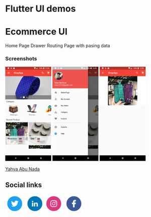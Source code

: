 # Flutter UI demos
# Ecommerce UI


Home Page
Drawer
Routing Page with pasing data


### Screenshots
   <img src="Screenshots/image1.png" height="300em" />                                             <img src="Screenshots/image2.png" height="300em" />                                             <img src="Screenshots/image3.png" height="300em" />



[Yahya Abu Nada](https://github.com/zaynrix)


## Social links

<a href="https://twitter.com/ZaynAbuNada"><img src="https://github.com/aritraroy/social-icons/blob/master/twitter-icon.png?raw=true" width="60"></a>
<a href="https://www.linkedin.com/in/yahyaabunada/"><img src="https://github.com/aritraroy/social-icons/blob/master/linkedin-icon.png?raw=true" width="60"></a><a href="https://www.instagram.com/zaynrix/"><img src="https://github.com/aritraroy/social-icons/blob/master/instagram-icon.png?raw=true" width="60"></a>
<a href="https://facebook.com/genin2412"><img src="https://github.com/aritraroy/social-icons/blob/master/facebook-icon.png?raw=true" width="60"></a>

